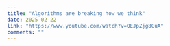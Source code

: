 ```yaml
---
title: "Algorithms are breaking how we think"
date: 2025-02-22
link: "https://www.youtube.com/watch?v=QEJpZjg8GuA"
comments: ""
---
```


